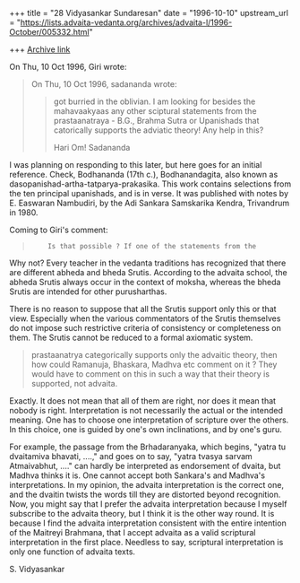 +++
title = "28 Vidyasankar Sundaresan"
date = "1996-10-10"
upstream_url = "https://lists.advaita-vedanta.org/archives/advaita-l/1996-October/005332.html"

+++
[Archive link](https://lists.advaita-vedanta.org/archives/advaita-l/1996-October/005332.html)

On Thu, 10 Oct 1996, Giri wrote:

> On Thu, 10 Oct 1996, sadananda wrote:
>
> > got burried in the oblivian.  I am looking for besides the mahavaakyaas any
> > other sciptural statements from the prastaanatraya - B.G., Brahma Sutra or
> > Upanishads that catorically supports the adviatic theory!  Any help in
> > this?
> >
> > Hari Om!
> > Sadananda

I was planning on responding to this later, but here goes for an initial
reference. Check, Bodhananda (17th c.), Bodhanandagita, also known as
dasopanishad-artha-tatparya-prakasika. This work contains selections from
the ten principal upanishads, and is in verse. It was published with notes
by E. Easwaran Nambudiri, by the Adi Sankara Samskarika Kendra, Trivandrum
in 1980.

Coming to Giri's comment:

>
>         Is that possible ? If one of the statements from the

Why not? Every teacher in the vedanta traditions has recognized that there
are different abheda and bheda Srutis. According to the advaita school,
the abheda Srutis always occur in the context of moksha, whereas the bheda
Srutis are intended for other purusharthas.

There is no reason to suppose that all the Srutis support only this or
that view. Especially when the various commentators of the Srutis
themselves do not impose such restrictive criteria of consistency or
completeness on them. The Srutis cannot be reduced to a formal axiomatic
system.

> prastaanatrya categorically supports only the advaitic theory, then how
> could Ramanuja, Bhaskara, Madhva etc comment on it ? They would have to
> comment on this in such a way that their theory is supported, not advaita.
>

Exactly. It does not mean that all of them are right, nor does it mean
that nobody is right. Interpretation is not necessarily the actual or the
intended meaning. One has to choose one interpretation of scripture over
the others. In this choice, one is guided by one's own inclinations, and
by one's guru.

For example, the passage from the Brhadaranyaka, which begins, "yatra tu
dvaitamiva bhavati, ....," and goes on to say, "yatra tvasya sarvam
Atmaivabhut, ...." can hardly be interpreted as endorsement of dvaita, but
Madhva thinks it is. One cannot accept both Sankara's and Madhva's
interpretations. In my opinion, the advaita interpretation is the correct
one, and the dvaitin twists the words till they are distorted beyond
recognition. Now, you might say that I prefer the advaita interpretation
because I myself subscribe to the advaita theory, but I think it is the
other way round. It is because I find the advaita interpretation
consistent with the entire intention of the Maitreyi Brahmana, that I
accept advaita as a valid scriptural interpretation in the first place.
Needless to say, scriptural interpretation is only one function of advaita
texts.


S. Vidyasankar

